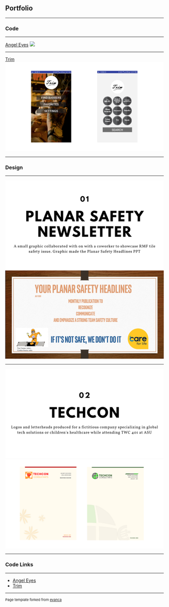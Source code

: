 ## Portfolio

---
### Code
---
[Angel Eyes](http://example.com/)
<img src="images/dummy_thumbnail.jpg?raw=true"/>

---
[Trim](http://example.com/)
<img src="images/trim.png?raw=true"/>

---
### Design 
---
<img src="images/01.png?raw=true"/>
<img src="images/safety.png?raw=true"/>

---
<img src="images/02.png?raw=true"/>
<img src="images/techcon.png?raw=true"/>

---

### Code Links

---
- [Angel Eyes](http://example.com/)
- [Trim](http://example.com/)

---
<p style="font-size:11px">Page template forked from <a href="https://github.com/evanca/quick-portfolio">evanca</a></p>
<!-- Remove above link if you don't want to attibute -->
